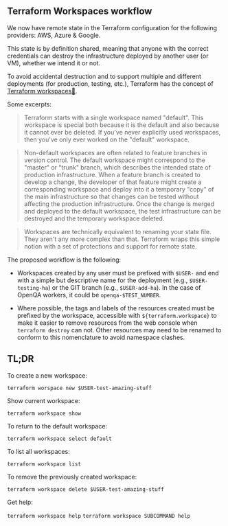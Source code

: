 ## Terraform Workspaces workflow

We now have remote state in the Terraform configuration for the following providers: AWS, Azure & Google.

This state is by definition shared, meaning that anyone with the correct credentials can destroy the infrastructure deployed by another user (or VM), whether we intend it or not.

To avoid accidental destruction and to support multiple and different deployments (for production, testing, etc.), Terraform has the concept of [Terraform workspaces🔗](https://www.terraform.io/docs/language/state/workspaces.html).

Some excerpts:

> Terraform starts with a single workspace named "default". This workspace is special both because it is the default and also because it cannot ever be deleted. If you've never explicitly used workspaces, then you've only ever worked on the "default" workspace.

> Non-default workspaces are often related to feature branches in version control. The default workspace might correspond to the "master" or "trunk" branch, which describes the intended state of production infrastructure. When a feature branch is created to develop a change, the developer of that feature might create a corresponding workspace and deploy into it a temporary "copy" of the main infrastructure so that changes can be tested without affecting the production infrastructure. Once the change is merged and deployed to the default workspace, the test infrastructure can be destroyed and the temporary workspace deleted.

> Workspaces are technically equivalent to renaming your state file. They aren't any more complex than that. Terraform wraps this simple notion with a set of protections and support for remote state.

The proposed workflow is the following:

  - Workspaces created by any user must be prefixed with `$USER-` and end with a simple but descriptive name for the deployment (e.g., `$USER-testing-ha`) or the GIT branch (e.g., `$USER-add-ha`).  In the case of OpenQA workers, it could be `openqa-$TEST_NUMBER`.

  - Where possible, the tags and labels of the resources created must be prefixed by the workspace, accessible with `${terraform.workspace}` to make it easier to remove resources from the web console when `terraform destroy` can not. Other resources may need to be renamed to conform to this nomenclature to avoid namespace clashes.

## TL;DR

To create a new workspace:

`terraform worspace new $USER-test-amazing-stuff`

Show current workspace:

`terraform workspace show`

To return to the default workspace:

`terraform workspace select default`

To list all workspaces:

`terraform workspace list`

To remove the previously created workspace:

`terraform workspace delete $USER-test-amazing-stuff`

Get help:

`terraform workspace help`
`terraform workspace SUBCOMMAND help`
